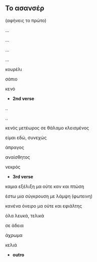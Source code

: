 ## To ασανσέρ

(αφήνεις το πρώτο)


...

...

...

...

κουρέλι

σάπιο

κενό

* __2nd verse__

..

..

κενός μετέωρος σε θάλαμο κλεισμένος

είμαι εδώ, συνεχώς

άπραγος

αναίσθητος

νεκρός


* __3rd verse__


καμια εξέλιξη μα ούτε καν και πτώση

έστω μια σύγκρουση με λάμψη (φωτεινη)

κανένα όνειρο μα ούτε και εφιάλτης

όλα λευκά, τελικά

σε άδεια

άχρωμα

κελιά


* __outro__
